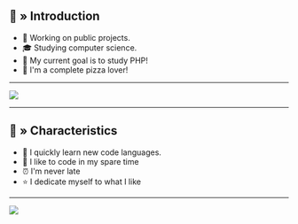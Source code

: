 <h2> 👋 » Introduction </h2>
  <div>
    <ul>
      <li>🔭 Working on public projects.</li>
      <li>🎓 Studying computer science.</li>
      <li>🔮 My current goal is to study PHP!</li>
      <li>🍕 I'm a complete pizza lover!</li>
    </ul>
  </div>
  
<hr>

<div style="in_line">
  <img src="https://github-readme-stats.vercel.app/api/?username=Henry12960&show_icons=true&hide_border=false&theme=algolia&count_private=true">
</div>

<hr> 

<div>
  <h2>📌 » Characteristics</h2>
    <ul>
      <li>🚀 I quickly learn new code languages.</li>
      <li>🔔 I like to code in my spare time</li>
      <li>⏰ I'm never late</li>
      <li>⭐ I dedicate myself to what I like</li>
    </ul>
</div>
  
<hr>

<div>
  <img src="https://github-readme-streak-stats.herokuapp.com/?user=Henry12960&theme=algolia">
</div>  


